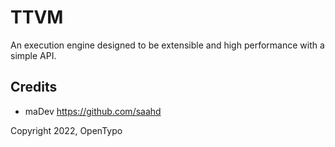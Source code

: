 # TTVM

An execution engine designed to be extensible and high performance with a simple API.

## Credits
 - maDev <https://github.com/saahd>

Copyright 2022, OpenTypo

